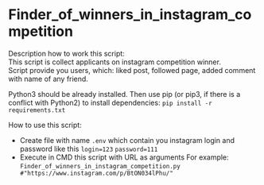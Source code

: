 Finder_of_winners_in_instagram_competition
=====================
Description how to work this script:  
This script is collect applicants on instagram competition winner.  
Script provide you users, which:  liked post, followed page, added comment with name of any friend.

Python3 should be already installed. Then use pip (or pip3, if there is a conflict with Python2) to install dependencies:
```pip install -r requirements.txt```

How to use this script:  
* Create file with name ```.env``` which contain you instagram login and password like this ```login=123``` ```password=111```
* Execute in CMD this script with URL as arguments
For example:  
```Finder_of_winners_in_instagram_competition.py #"https://www.instagram.com/p/BtON034lPhu/"```
